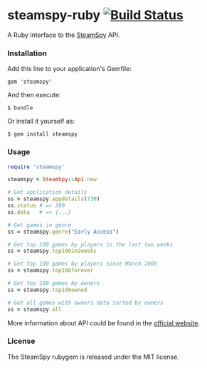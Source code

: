 # steamspy-ruby [![Build Status](https://travis-ci.org/rbrs/steamspy-ruby.svg?branch=master)](https://travis-ci.org/rbrs/steamspy-ruby)

A Ruby interface to the [SteamSpy](http://steamspy.com/) API.

### Installation

Add this line to your application's Gemfile:

```
gem 'steamspy'
```

And then execute:

```
$ bundle
```

Or install it yourself as:

```
$ gem install steamspy
```

### Usage

```ruby
require 'steamspy'

steamspy = SteamSpy::Api.new

# Get application details
ss = steamspy.appdetails(730)
ss.status # => 200
ss.data   # => {...}

# Get games in genre
ss = steamspy.genre("Early Access")

# Get top 100 games by players in the last two weeks
ss = steamspy.top100in2weeks

# Get top 100 games by players since March 2009
ss = steamspy.top100forever

# Get top 100 games by owners
ss = steamspy.top100owned

# Get all games with owners data sorted by owners
ss = steamspy.all
```

More information about API could be found in the [official website](http://steamspy.com/api.php).

### License

The SteamSpy rubygem is released under the MIT license.
